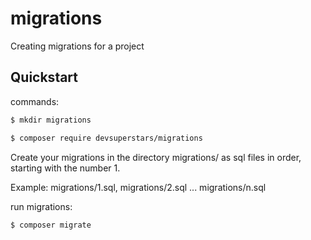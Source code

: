 # migrations

Сreating migrations for a project

## Quickstart

commands:

```sh
$ mkdir migrations

$ composer require devsuperstars/migrations
```

 Create your migrations in the directory  migrations/ as sql files in order, starting with the number 1.

Example: migrations/1.sql, migrations/2.sql ... migrations/n.sql


run migrations:

```sh
$ composer migrate
```
